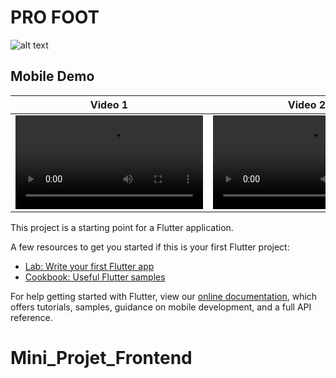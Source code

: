 # PRO FOOT
<img src="https://res.cloudinary.com/ob2a/image/upload/v1692178441/Picture1_wm9sck.png" alt="alt text" width="whatever" height="whatever">


## Mobile Demo

| Video 1  | Video 2 |
| ------------- | ------------- |
| <video src="https://github.com/NaimCode/Pro-Foot/raw/main/profoot-d-2.mp4">  | <video src="https://user-images.githubusercontent.com/13440061/129455220-23fa27a2-c8f0-4953-b291-b4893959d5d9.mp4">|

This project is a starting point for a Flutter application.

A few resources to get you started if this is your first Flutter project:

- [Lab: Write your first Flutter app](https://flutter.dev/docs/get-started/codelab)
- [Cookbook: Useful Flutter samples](https://flutter.dev/docs/cookbook)

For help getting started with Flutter, view our
[online documentation](https://flutter.dev/docs), which offers tutorials,
samples, guidance on mobile development, and a full API reference.
# Mini_Projet_Frontend
